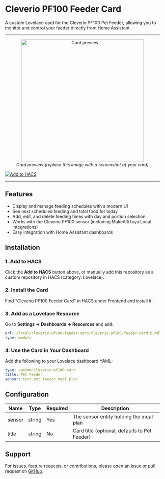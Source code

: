 # Cleverio PF100 Feeder Card

A custom Lovelace card for the Cleverio PF100 Pet Feeder, allowing you to monitor and control your feeder directly from Home Assistant.

---

<!-- Card Preview Placeholder -->
<p align="center">
  <img src=".github/card-preview.png" alt="Card preview" width="400"/>
  <br>
  <i>Card preview (replace this image with a screenshot of your card)</i>
</p>

[![Add to HACS](https://my.home-assistant.io/badges/hacs_repository.svg)](https://my.home-assistant.io/redirect/hacs_repository/?owner=FredrikM97&repository=cleverio-pf100-feeder-card)

---

## Features

- Display and manage feeding schedules with a modern UI
- See next scheduled feeding and total food for today
- Add, edit, and delete feeding times with day and portion selection
- Works with the Cleverio PF100 sensor (including MakeAll/Tuya Local integrations)
- Easy integration with Home Assistant dashboards

## Installation

### 1. Add to HACS

Click the **Add to HACS** button above, or manually add this repository as a custom repository in HACS (category: Lovelace).

### 2. Install the Card

Find "Cleverio PF100 Feeder Card" in HACS under Frontend and install it.

### 3. Add as a Lovelace Resource

Go to **Settings → Dashboards → Resources** and add:

```yaml
url: /local/cleverio-pf100-feeder-card/cleverio-pf100-feeder-card.bundle.js
type: module
```

### 4. Use the Card in Your Dashboard

Add the following to your Lovelace dashboard YAML:

```yaml
type: custom:cleverio-pf100-card
title: Pet Feeder
sensor: text.pet_feeder_meal_plan
```

## Configuration

| Name    | Type   | Required | Description                                 |
|---------|--------|----------|---------------------------------------------|
| sensor  | string | Yes      | The sensor entity holding the meal plan     |
| title   | string | No       | Card title (optional, defaults to Pet Feeder)|

## Support

For issues, feature requests, or contributions, please open an issue or pull request on [GitHub](https://github.com/FredrikM97/cleverio-pf100-feeder-card).
